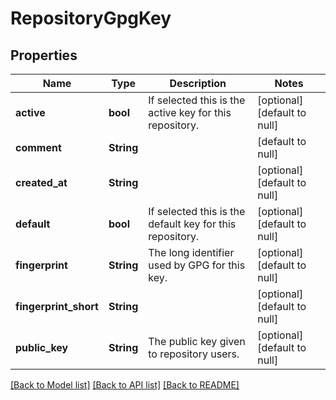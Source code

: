 # RepositoryGpgKey

## Properties
Name | Type | Description | Notes
------------ | ------------- | ------------- | -------------
**active** | **bool** | If selected this is the active key for this repository. | [optional] [default to null]
**comment** | **String** |  | [default to null]
**created_at** | **String** |  | [optional] [default to null]
**default** | **bool** | If selected this is the default key for this repository. | [optional] [default to null]
**fingerprint** | **String** | The long identifier used by GPG for this key. | [optional] [default to null]
**fingerprint_short** | **String** |  | [optional] [default to null]
**public_key** | **String** | The public key given to repository users. | [optional] [default to null]

[[Back to Model list]](../README.md#documentation-for-models) [[Back to API list]](../README.md#documentation-for-api-endpoints) [[Back to README]](../README.md)


